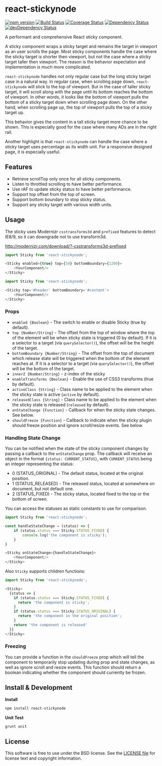# react-stickynode
[![npm version](https://badge.fury.io/js/react-stickynode.svg)](http://badge.fury.io/js/react-stickynode)
[![Build Status](https://travis-ci.org/yahoo/react-stickynode.svg?branch=master)](https://travis-ci.org/yahoo/react-stickynode)
[![Coverage Status](https://coveralls.io/repos/yahoo/react-stickynode/badge.svg)](https://coveralls.io/r/yahoo/react-stickynode)
[![Dependency Status](https://david-dm.org/yahoo/react-stickynode.svg)](https://david-dm.org/yahoo/react-stickynode)
[![devDependency Status](https://david-dm.org/yahoo/react-stickynode/dev-status.svg)](https://david-dm.org/yahoo/react-stickynode#info=devDependencies)

A performant and comprehensive React sticky component.

A sticky component wraps a sticky target and remains the target in viewport as an user scrolls the page. Most sticky components handle the case where the sticky target is shorter then viewport, but not the case where a sticky target taller then viewport. The reason is the behavior expectation and implementation is much more complicated.

`react-stickynode` handles not only regular case but the long sticky target case in a natural way. In regular case, when scrolling page down, `react-stickynode` will stick to the top of viewport. But in the case of taller sticky target, it will scroll along with the page until its bottom reaches the bottom of viewport. In other words, it looks like the bottom of viewport pulls the bottom of a sticky target down when scrolling page down. On the other hand, when scrolling page up, the top of viewport pulls the top of a sticky target up.

This behavior gives the content in a tall sticky target more chance to be shown. This is especially good for the case where many ADs are in the right rail.

Another highlight is that `react-stickynode` can handle the case where a sticky target uses percentage as its width unit. For a responsive designed page, it is especially useful.

## Features

- Retrieve scrollTop only once for all sticky components.
- Listen to throttled scrolling to have better performance.
- Use rAF to update sticky status to have better performance.
- Support top offset from the top of screen.
- Support bottom boundary to stop sticky status.
- Support any sticky target with various width units.

## Usage

The sticky uses Modernizr `csstransforms3d` and `prefixed` features to detect IE8/9, so it can downgrade not to use transform3d.

http://modernizr.com/download/?-csstransforms3d-prefixed

```js
import Sticky from 'react-stickynode';

<Sticky enabled={true} top={50} bottomBoundary={1200}>
    <YourComponent/>
</Sticky>
```

```js
import Sticky from 'react-stickynode';

<Sticky top='#header' bottomBoundary='#content'>
    <YourComponent/>
</Sticky>
```

### Props

- `enabled {Boolean}` - The switch to enable or disable Sticky (true by default).
- `top {Number/String}` - The offset from the top of window where the top of the element will be when sticky state is triggered (0 by default). If it is a selector to a target (via `querySelector()`), the offset will be the height of the target.
- `bottomBoundary {Number/String}` - The offset from the top of document which release state will be triggered when the bottom of the element reaches at. If it is a selector to a target (via `querySelector()`), the offset will be the bottom of the target.
- `innerZ {Number/String}` - z-index of the sticky
- `enableTransforms {Boolean}` - Enable the use of CSS3 transforms (true by default).
- `activeClass {String}` - Class name to be applied to the element when the sticky state is active (`active` by default).
- `releasedClass {String}` - Class name to be applied to the element when the sticky state is released (`released` by default).
- `onStateChange {Function}` - Callback for when the sticky state changes. See below.
- `shouldFreeze {Function}` - Callback to indicate when the sticky plugin should freeze position and ignore scroll/resize events. See below.

### Handling State Change

You can be notified when the state of the sticky component changes by passing a callback to the `onStateChange` prop. The callback will receive an object in the format `{status: CURRENT_STATUS}`, with `CURRENT_STATUS` being an integer representing the status:

- 0 (STATUS_ORIGINAL) - The default status, located at the original position.
- 1 (STATUS_RELEASED) - The released status, located at somewhere on document, but not default one.
- 2 (STATUS_FIXED) - The sticky status, located fixed to the top or the bottom of screen.

You can access the statuses as static constants to use for comparison.
```js
import Sticky from 'react-stickynode';

const handleStateChange = (status) => {
    if (status.status === Sticky.STATUS_FIXED) {
        console.log('the component is sticky');
    }
}

<Sticky onStateChange={handleStateChange}>
    <YourComponent/>
</Sticky>
```

Also `Sticky` supports children functions:

```js
import Sticky from 'react-stickynode';

<Sticky>
  {status => {
    if (status.status === Sticky.STATUS_FIXED) {
      return 'the component is sticky';
    }
    if (status.status === Sticky.STATUS_ORIGINAL) {
      return 'the component in the original position';
    }
    return 'the component is released'
  }}
</Sticky>
```

### Freezing

You can provide a function in the `shouldFreeze` prop which will tell the component to temporarily stop updating during prop and state changes, as well as ignore scroll and resize events. This function should return a boolean indicating whether the component should currently be frozen.

## Install & Development

**Install**
```bash
npm install react-stickynode
```

**Unit Test**
```bash
grunt unit
```

## License

This software is free to use under the BSD license.
See the [LICENSE file](./LICENSE.md) for license text and copyright information.
